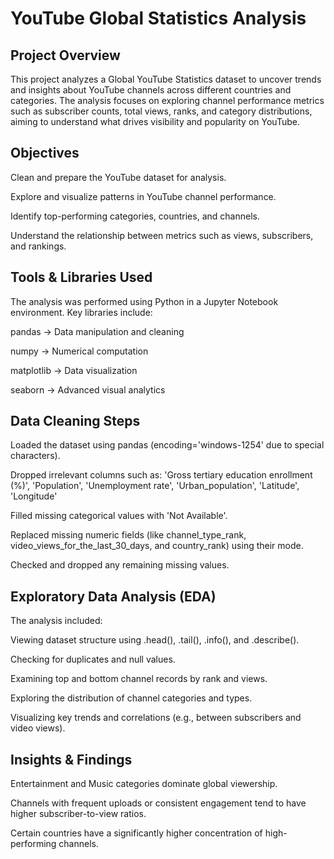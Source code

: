 # YouTube Global Statistics Analysis
## Project Overview

This project analyzes a Global YouTube Statistics dataset to uncover trends and insights about YouTube channels across different countries and categories.
The analysis focuses on exploring channel performance metrics such as subscriber counts, total views, ranks, and category distributions, aiming to understand what drives visibility and popularity on YouTube.

## Objectives

Clean and prepare the YouTube dataset for analysis.

Explore and visualize patterns in YouTube channel performance.

Identify top-performing categories, countries, and channels.

Understand the relationship between metrics such as views, subscribers, and rankings.

## Tools & Libraries Used

The analysis was performed using Python in a Jupyter Notebook environment.
Key libraries include:

pandas → Data manipulation and cleaning

numpy → Numerical computation

matplotlib → Data visualization

seaborn → Advanced visual analytics

## Data Cleaning Steps

Loaded the dataset using pandas (encoding='windows-1254' due to special characters).

Dropped irrelevant columns such as:
'Gross tertiary education enrollment (%)', 'Population', 
'Unemployment rate', 'Urban_population', 'Latitude', 'Longitude'

Filled missing categorical values with 'Not Available'.

Replaced missing numeric fields (like channel_type_rank, video_views_for_the_last_30_days, and country_rank) using their mode.

Checked and dropped any remaining missing values.

## Exploratory Data Analysis (EDA)
The analysis included:

Viewing dataset structure using .head(), .tail(), .info(), and .describe().

Checking for duplicates and null values.

Examining top and bottom channel records by rank and views.

Exploring the distribution of channel categories and types.

Visualizing key trends and correlations (e.g., between subscribers and video views).

## Insights & Findings

Entertainment and Music categories dominate global viewership.

Channels with frequent uploads or consistent engagement tend to have higher subscriber-to-view ratios.

Certain countries have a significantly higher concentration of high-performing channels.
